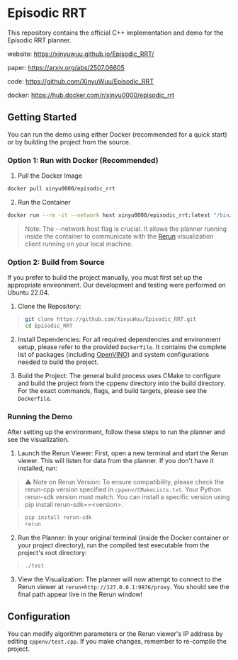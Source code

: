 # Episodic RRT
This repository contains the official C++ implementation and demo for the Episodic RRT planner.

website: https://xinyuwuu.github.io/Episodic_RRT/

paper: https://arxiv.org/abs/2507.06605

code: https://github.com/XinyuWuu/Episodic_RRT

docker: https://hub.docker.com/r/xinyu0000/episodic_rrt

## Getting Started
You can run the demo using either Docker (recommended for a quick start) or by building the project from the source.

### Option 1: Run with Docker (Recommended)

1. Pull the Docker Image

```bash
docker pull xinyu0000/episodic_rrt
```

2. Run the Container

```bash
docker run --rm -it --network host xinyu0000/episodic_rrt:latest "/bin/bash"
```

> Note: The --network host flag is crucial. It allows the planner running inside the container to communicate with the [Rerun](https://rerun.io/) visualization client running on your local machine.

### Option 2: Build from Source

If you prefer to build the project manually, you must first set up the appropriate environment. Our development and testing were performed on Ubuntu 22.04.


1. Clone the Repository:
>```bash
>git clone https://github.com/XinyuWuu/Episodic_RRT.git
>cd Episodic_RRT
>```

2. Install Dependencies:
For all required dependencies and environment setup, please refer to the provided `Dockerfile`. It contains the complete list of packages (including [OpenVINO](https://docs.openvino.ai/2025/get-started/install-openvino.html)) and system configurations needed to build the project.


3. Build the Project:
The general build process uses CMake to configure and build the project from the cppenv directory into the build directory. For the exact commands, flags, and build targets, please see the `Dockerfile`.


### Running the Demo

After setting up the environment, follow these steps to run the planner and see the visualization.

1. Launch the Rerun Viewer:
First, open a new terminal and start the Rerun viewer. This will listen for data from the planner. If you don't have it installed, run:

> ⚠️ Note on Rerun Version: To ensure compatibility, please check the rerun-cpp version specified in `cppenv/CMakeLists.txt`. Your Python rerun-sdk version must match. You can install a specific version using pip install rerun-sdk==\<version\>.

>```bash
>pip install rerun-sdk
>rerun
>```

2. Run the Planner:
In your original terminal (inside the Docker container or your project directory), run the compiled test executable from the project's root directory:

> ```bash
> ./test
> ```

3. View the Visualization:
The planner will now attempt to connect to the Rerun viewer at `rerun+http://127.0.0.1:9876/proxy`. You should see the final path appear live in the Rerun window!


## Configuration
You can modify algorithm parameters or the Rerun viewer's IP address by editing `cppenv/test.cpp`. If you make changes, remember to re-compile the project.
